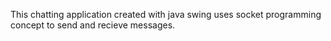 This chatting application created with java swing uses socket programming concept to send and recieve messages.
